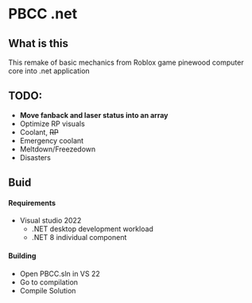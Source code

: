 # PBCC .net
## What is this
This remake of basic mechanics from Roblox game pinewood computer core into .net application
## TODO:
- **Move fanback and laser status into an array**
- Optimize RP visuals
- Coolant, ~~RP~~
- Emergency coolant
- Meltdown/Freezedown
- Disasters
## Buid
#### Requirements
- Visual studio 2022
    - .NET desktop development workload
    - .NET 8 individual component

#### Building
- Open PBCC.sln in VS 22
- Go to compilation
- Compile Solution